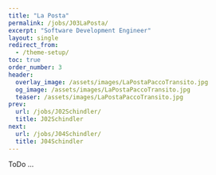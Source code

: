 ```yaml
---
title: "La Posta"
permalink: /jobs/J03LaPosta/
excerpt: "Software Development Engineer"
layout: single
redirect_from:
  - /theme-setup/
toc: true
order_number: 3
header:
  overlay_image: /assets/images/LaPostaPaccoTransito.jpg
  og_image: /assets/images/LaPostaPaccoTransito.jpg
  teaser: /assets/images/LaPostaPaccoTransito.jpg
prev:
  url: /jobs/J02Schindler/
  title: J02Schindler
next:
  url: /jobs/J04Schindler/
  title: J04Schindler
---
```


ToDo ...